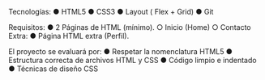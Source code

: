 Tecnologías:
● HTML5
● CSS3
● Layout ( Flex + Grid)
● Git

Requisitos:
● 2 Páginas de HTML (mínimo).
	○ Inicio (Home)
	○ Contacto
Extra:
● Página HTML extra (Perfil).


El proyecto se evaluará por:
● Respetar la nomenclatura
HTML5
● Estructura correcta de
archivos HTML y CSS
● Código limpio e indentado
● Técnicas de diseño CSS


